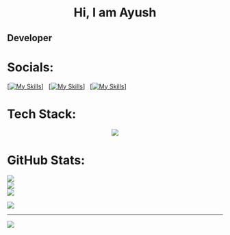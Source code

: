 <h1 align="center"> Hi, I am Ayush </h1>
<h2><b align="center"> Developer</b></h2>

# Socials:
<a href="https://www.linkedin.com/in/ayush-h-mishra/">[![My Skills](https://skillicons.dev/icons?i=linkedin)]</a> &nbsp;
<a href="https://twitter.com/AyushHrishikesh">[![My Skills](https://skillicons.dev/icons?i=twitter)]</a> &nbsp;
<a href="https://www.instagram.com/h_ayushm/">[![My Skills](https://skillicons.dev/icons?i=instagram)]</a>

#  Tech Stack:
<p align="center">
  <a href="https://skillicons.dev">
    <img src="https://skillicons.dev/icons?i=java,py,js,html,css,nodejs,express,react,bootstrap,tailwind,figma,tensorflow,pytorch" />
  </a>
</p>

#  GitHub Stats:
![](https://github-readme-stats.vercel.app/api?username=Ayush-hm&theme=midnight-purple&hide_border=true&include_all_commits=true&count_private=false)<br/>
![](https://github-readme-streak-stats.herokuapp.com/?user=Ayush-hm&theme=midnight-purple&hide_border=true)<br/>
![](https://github-readme-stats.vercel.app/api/top-langs/?username=Ayush-hm&theme=midnight-purple&hide_border=true&include_all_commits=false&count_private=false&layout=compact)

![](https://quotes-github-readme.vercel.app/api?type=horizontal&theme=radical)

---
[![](https://visitcount.itsvg.in/api?id=Ayush-hm&icon=0&color=0)](https://visitcount.itsvg.in)
